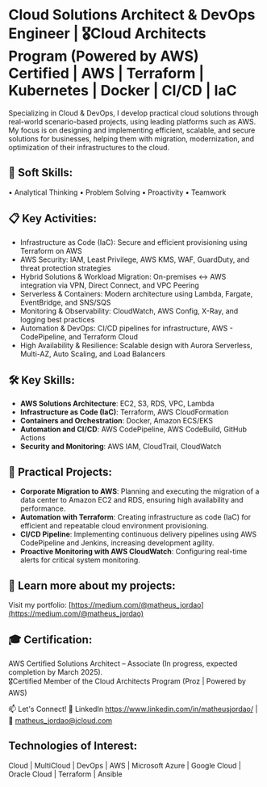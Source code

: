 # Cloud Solutions Architect & DevOps Engineer | 🎖️Cloud Architects Program (Powered by AWS) Certified | AWS | Terraform | Kubernetes | Docker | CI/CD | IaC

Specializing in Cloud & DevOps, I develop practical cloud solutions through real-world scenario-based projects, using leading platforms such as AWS. My focus is on designing and implementing efficient, scalable, and secure solutions for businesses, helping them with migration, modernization, and optimization of their infrastructures to the cloud.


## 🧠 Soft Skills:

• Analytical Thinking • Problem Solving • Proactivity • Teamwork

## 📋 Key Activities:

- Infrastructure as Code (IaC): Secure and efficient provisioning using Terraform on AWS
- AWS Security: IAM, Least Privilege, AWS KMS, WAF, GuardDuty, and threat protection strategies
- Hybrid Solutions & Workload Migration: On-premises ↔ AWS integration via VPN, Direct Connect, and VPC Peering
- Serverless & Containers: Modern architecture using Lambda, Fargate, EventBridge, and SNS/SQS
- Monitoring & Observability: CloudWatch, AWS Config, X-Ray, and logging best practices
- Automation & DevOps: CI/CD pipelines for infrastructure, AWS - CodePipeline, and Terraform Cloud
- High Availability & Resilience: Scalable design with Aurora Serverless, Multi-AZ, Auto Scaling, and Load Balancers

## 🛠️ Key Skills:
- **AWS Solutions Architecture**: EC2, S3, RDS, VPC, Lambda
- **Infrastructure as Code (IaC)**: Terraform, AWS CloudFormation
- **Containers and Orchestration**: Docker, Amazon ECS/EKS
- **Automation and CI/CD**: AWS CodePipeline, AWS CodeBuild, GitHub Actions
- **Security and Monitoring**: AWS IAM, CloudTrail, CloudWatch

## 📌 Practical Projects:
- **Corporate Migration to AWS**: Planning and executing the migration of a data center to Amazon EC2 and RDS, ensuring high availability and performance.
- **Automation with Terraform**: Creating infrastructure as code (IaC) for efficient and repeatable cloud environment provisioning.
- **CI/CD Pipeline**: Implementing continuous delivery pipelines using AWS CodePipeline and Jenkins, increasing development agility.
- **Proactive Monitoring with AWS CloudWatch**: Configuring real-time alerts for critical system monitoring.

## 📂 Learn more about my projects:
Visit my portfolio: [https://medium.com/@matheus_jordao](https://medium.com/@matheus_jordao)

## 🎓 Certification:
AWS Certified Solutions Architect – Associate (In progress, expected completion by March 2025).  
🎖️Certified Member of the Cloud Architects Program (Proz | Powered by AWS)

📫 Let's Connect! 💼 LinkedIn https://www.linkedin.com/in/matheusjordao/ | 📧 matheus_jordao@icloud.com


## Technologies of Interest:
Cloud | MultiCloud | DevOps | AWS | Microsoft Azure | Google Cloud | Oracle Cloud | Terraform | Ansible
